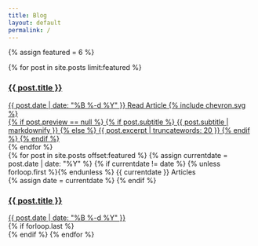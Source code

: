 ```yaml
---
title: Blog
layout: default
permalink: /
---
```

{% assign featured = 6 %}
<section class="featured grid">
	{% for post in site.posts limit:featured %}
		<a href="{% if post.link %}{{ post.link }}{% else %}{{ post.url }}{% endif %}" class="featured--tile"{% if post.preview %} style="background-image:url({{ post.preview }});"{% endif %}>
			<article class="featured--content">
				<h1>{{ post.title }}</h1>
				<div class="featured--meta">
					<time class="featured--meta--date">{{ post.date | date: "%B %-d %Y" }}</time>
					<span class="featured--meta--prompt caps">Read Article {% include chevron.svg %}</span>
				</div>
				{% if post.preview == null %}
					{% if post.subtitle %}
						{{ post.subtitle | markdownify }}
					{% else %}
						{{ post.excerpt | truncatewords: 20 }}
					{% endif %}
				{% endif %}
			</article>
		</a>
	{% endfor %}
</section>
<section class="blog grid">
	{% for post in site.posts offset:featured %}
		{% assign currentdate = post.date | date: "%Y" %}
		{% if currentdate != date %}
			{% unless forloop.first %}</div>{% endunless %}
			<span class="blog--year grid--col--mini caps"><time>{{ currentdate }}</time> Articles</span>
			<div class="blog--items grid--col--maxi">
			{% assign date = currentdate %}
		{% endif %}
			<a href="{% if post.link %}{{ post.link }}{% else %}{{ post.url }}{% endif %}" class="blog--item">
				<article>
					<h1>{{ post.title }}</h1>
					<time class="blog--date">{{ post.date | date: "%B %-d %Y" }}</time>
				</article>
			</a>
		{% if forloop.last %}</div>{% endif %}
	{% endfor %}
</section>